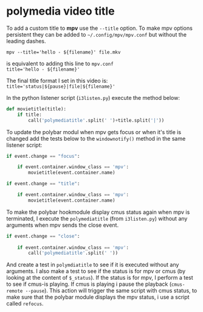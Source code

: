 # polymedia video title

To add a custom title to **mpv** use the `--title` option. To make mpv options persistent they can be added to `~/.config/mpv/mpv.conf` but without the leading dashes.  

`mpv --title='hello - ${filename}' file.mkv`  

is equivalent to adding this line to `mpv.conf`  
`title='hello - ${filename}'`  

The final title format I set in this video is:  
`title='status|${pause}|file|${filename}'`  


In the python listener script (`i3listen.py`) execute the method below:  

``` python
def movietitle(title):
    if title:
        call('polymediatitle'.split(' ')+title.split('|'))
```

To update the polybar modul when mpv gets focus or when it's title is changed add the tests below to the `windownotify()` method in the same listener script:  


``` python
if event.change == "focus":

    if event.container.window_class == 'mpv':
        movietitle(event.container.name)

if event.change == "title":

    if event.container.window_class == 'mpv':
        movietitle(event.container.name)
```

To make the polybar hookmodule display cmus status again when mpv is terminated, I execute the `polymediatitle` (from `i3listen.py`) without any arguments when mpv sends the close event.

``` python
if event.change == "close":
    
    if event.container.window_class == 'mpv':
        call('polymediatitle'.split(' '))
```

And create a test in `polymdiatitle` to see if it is executed without any arguments. I also make a test to see if the status is for mpv or cmus (by looking at the content of `$_status`). If the status is for mpv, I perform a test to see if cmus-is playing. If cmus is playing i pause the playback (`cmus-remote --pause`). This action will trigger the same script with cmus status, to make sure that the polybar module displays the mpv status, i use a script called `refocus`.


